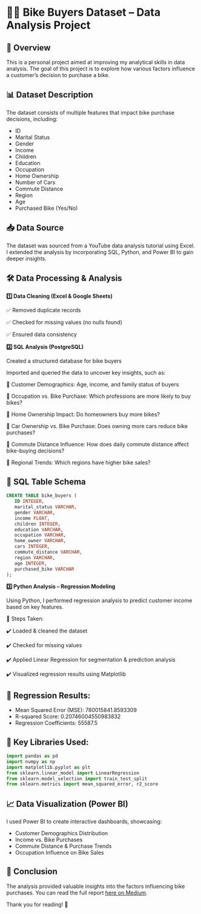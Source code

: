 # 🚴‍♂️ Bike Buyers Dataset – Data Analysis Project

## 📌 Overview

This is a personal project aimed at improving my analytical skills in data analysis. The goal of this project is to explore how various factors influence a customer’s decision to purchase a bike.

## 📊 Dataset Description

The dataset consists of multiple features that impact bike purchase decisions, including:

- ID
- Marital Status
- Gender
- Income
- Children
- Education
- Occupation
- Home Ownership
- Number of Cars
- Commute Distance
- Region
- Age
- Purchased Bike (Yes/No)

## 📥 Data Source
The dataset was sourced from a YouTube data analysis tutorial using Excel. I extended the analysis by incorporating SQL, Python, and Power BI to gain deeper insights.

## 🛠️ Data Processing & Analysis


**1️⃣ Data Cleaning (Excel & Google Sheets)**

✅ Removed duplicate records

✅ Checked for missing values (no nulls found)

✅ Ensured data consistency



**2️⃣ SQL Analysis (PostgreSQL)**

Created a structured database for bike buyers

Imported and queried the data to uncover key insights, such as:

🔹 Customer Demographics: Age, income, and family status of buyers

🔹 Occupation vs. Bike Purchase: Which professions are more likely to buy bikes?

🔹 Home Ownership Impact: Do homeowners buy more bikes?

🔹 Car Ownership vs. Bike Purchase: Does owning more cars reduce bike purchases?

🔹 Commute Distance Influence: How does daily commute distance affect bike-buying decisions?

🔹 Regional Trends: Which regions have higher bike sales?

## 💾 SQL Table Schema

```sql
CREATE TABLE bike_buyers (
   ID INTEGER,
   marital_status VARCHAR,
   gender VARCHAR,
   income FLOAT,
   children INTEGER,
   education VARCHAR,
   occupation VARCHAR,
   home_owner VARCHAR,
   cars INTEGER,
   commute_distance VARCHAR,
   region VARCHAR,
   age INTEGER,
   purchased_bike VARCHAR
);
```


**3️⃣ Python Analysis – Regression Modeling**

Using Python, I performed regression analysis to predict customer income based on key features.

📌 Steps Taken:

✔️ Loaded & cleaned the dataset

✔️ Checked for missing values

✔️ Applied Linear Regression for segmentation & prediction analysis

✔️ Visualized regression results using Matplotlib


## 📌 Regression Results:

- Mean Squared Error (MSE): 780015841.8593309
- R-squared Score: 0.20746004550983832
- Regression Coefficients: 55587.5

## 📌 Key Libraries Used:
```python
import pandas as pd
import numpy as np
import matplotlib.pyplot as plt
from sklearn.linear_model import LinearRegression
from sklearn.model_selection import train_test_split
from sklearn.metrics import mean_squared_error, r2_score
```

## 📈 Data Visualization (Power BI)

I used Power BI to create interactive dashboards, showcasing:

- Customer Demographics Distribution
- Income vs. Bike Purchases
- Commute Distance & Purchase Trends
- Occupation Influence on Bike Sales

## 📌 Conclusion

The analysis provided valuable insights into the factors influencing bike purchases. You can read the full report [here on Medium](https://medium.com/@ciaamoons/bike-buyers-dataset-data-analysis-project-e379ed89c3a3).

Thank you for reading! 🚀
